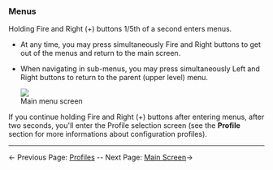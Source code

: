 ### Menus
Holding Fire and Right (+) buttons 1/5th of a second enters menus.  

* At any time, you may press simultaneously Fire and Right buttons to get out of the menus and return to the main screen.
* When navigating in sub-menus, you may press simultaneously Left and Right buttons to return to the parent (upper level) menu.

    ![](http://i345.photobucket.com/albums/p374/ClockSelect/menus_zpsb8gftzok.png)  
Main menu screen

If you continue holding Fire and Right (+) buttons after entering menus, after two seconds, you'll enter the Profile selection screen (see the **Profile** section for more informations about configuration profiles).  

-----

← Previous Page: [Profiles](profiles_en.md) --  Next Page: [Main Screen](mainscr_en.md)→





